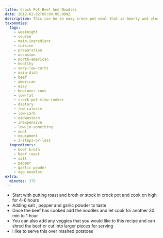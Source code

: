 ```yaml
---
title: Crock Pot Beef And Noodles
date: 2012-02-02T00:00:00.000Z
description: This can be an easy crock pot meal that is hearty and pleasing.
taxonomies:
  tags:
    - weeknight
    - course
    - main-ingredient
    - cuisine
    - preparation
    - occasion
    - north-american
    - healthy
    - very-low-carbs
    - main-dish
    - beef
    - american
    - easy
    - beginner-cook
    - low-fat
    - crock-pot-slow-cooker
    - dietary
    - low-calorie
    - low-carb
    - midwestern
    - inexpensive
    - low-in-something
    - meat
    - equipment
    - 3-steps-or-less
  ingredients:
    - beef broth
    - beef roast
    - salt
    - pepper
    - garlic powder
    - egg noodles
extra:
  minutes: 375
---
```

 - Start with putting roast and broth or stock in crock pot and cook on high for 4-6 hours
 - Adding salt , pepper and garlic powder to taste
 - Once the beef has cooked add the noodles and let cook for another 30 min to 1 hour
 - You can also add any veggies that you would like to this recipe and can shred the beef or cut into larger pieces for serving
 - I like to serve this over mashed potatoes
